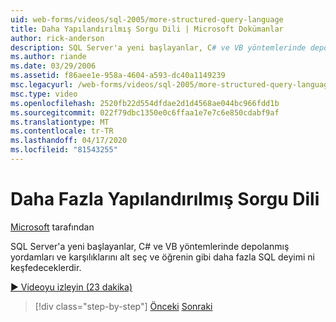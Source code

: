 ```yaml
---
uid: web-forms/videos/sql-2005/more-structured-query-language
title: Daha Yapılandırılmış Sorgu Dili | Microsoft Dokümanlar
author: rick-anderson
description: SQL Server'a yeni başlayanlar, C# ve VB yöntemlerinde depolanmış yordamları ve karşılıklarını alt seç ve öğrenin gibi daha fazla SQL deyimi ni keşfedeceklerdir.
ms.author: riande
ms.date: 03/29/2006
ms.assetid: f86aee1e-958a-4604-a593-dc40a1149239
msc.legacyurl: /web-forms/videos/sql-2005/more-structured-query-language
msc.type: video
ms.openlocfilehash: 2520fb22d554dfdae2d1d4568ae044bc966fdd1b
ms.sourcegitcommit: 022f79dbc1350e0c6ffaa1e7e7c6e850cdabf9af
ms.translationtype: MT
ms.contentlocale: tr-TR
ms.lasthandoff: 04/17/2020
ms.locfileid: "81543255"
---
```

# <a name="more-structured-query-language"></a>Daha Fazla Yapılandırılmış Sorgu Dili

[Microsoft](https://github.com/microsoft) tarafından

SQL Server'a yeni başlayanlar, C# ve VB yöntemlerinde depolanmış yordamları ve karşılıklarını alt seç ve öğrenin gibi daha fazla SQL deyimi ni keşfedeceklerdir.

[&#9654; Videoyu izleyin (23 dakika)](https://channel9.msdn.com/Blogs/ASP-NET-Site-Videos/more-structured-query-language)

> [!div class="step-by-step"]
> [Önceki](manipulating-database-data.md)
> [Sonraki](understanding-security-and-network-connectivity.md)
